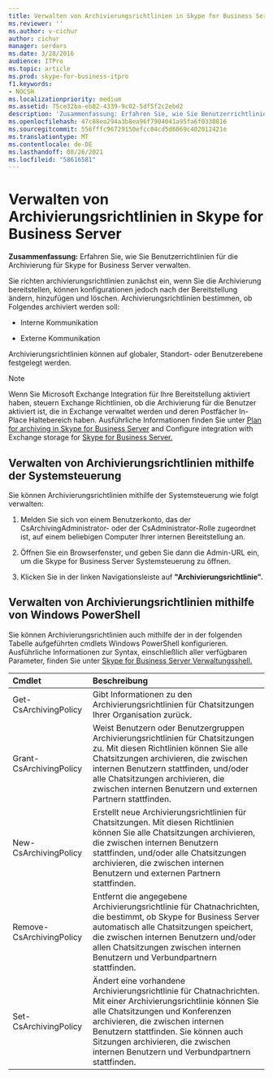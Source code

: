 ```yaml
---
title: Verwalten von Archivierungsrichtlinien in Skype for Business Server
ms.reviewer: ''
ms.author: v-cichur
author: cichur
manager: serdars
ms.date: 3/28/2016
audience: ITPro
ms.topic: article
ms.prod: skype-for-business-itpro
f1.keywords:
- NOCSH
ms.localizationpriority: medium
ms.assetid: 75ce32ba-eb82-4339-9c02-5df5f2c2ebd2
description: 'Zusammenfassung: Erfahren Sie, wie Sie Benutzerrichtlinien für die Archivierung für Skype for Business Server verwalten.'
ms.openlocfilehash: 47c88ea294a3b8ea96f7904041a95fa6f0330816
ms.sourcegitcommit: 556fffc96729150efcc04cd5d6069c402012421e
ms.translationtype: MT
ms.contentlocale: de-DE
ms.lasthandoff: 08/26/2021
ms.locfileid: "58616581"
---
```

# <a name="manage-archiving-policies-in-skype-for-business-server"></a>Verwalten von Archivierungsrichtlinien in Skype for Business Server

**Zusammenfassung:** Erfahren Sie, wie Sie Benutzerrichtlinien für die Archivierung für Skype for Business Server verwalten.
  
Sie richten archivierungsrichtlinien zunächst ein, wenn Sie die Archivierung bereitstellen, können konfigurationen jedoch nach der Bereitstellung ändern, hinzufügen und löschen. Archivierungsrichtlinien bestimmen, ob Folgendes archiviert werden soll: 
  
- Interne Kommunikation
    
- Externe Kommunikation
    
Archivierungsrichtlinien können auf globaler, Standort- oder Benutzerebene festgelegt werden.
  
> [!NOTE]
> Wenn Sie Microsoft Exchange Integration für Ihre Bereitstellung aktiviert haben, steuern Exchange Richtlinien, ob die Archivierung für die Benutzer aktiviert ist, die in Exchange verwaltet werden und deren Postfächer In-Place Haltebereich haben. Ausführliche Informationen finden Sie unter [Plan for archiving in Skype for Business Server](../../plan-your-deployment/archiving/archiving.md) and Configure integration with Exchange storage for [Skype for Business Server.](../../deploy/deploy-archiving/configure-integration-with-exchange-storage.md) 
  
## <a name="manage-archiving-policies-by-using-the-control-panel"></a>Verwalten von Archivierungsrichtlinien mithilfe der Systemsteuerung

Sie können Archivierungsrichtlinien mithilfe der Systemsteuerung wie folgt verwalten:
  
1. Melden Sie sich von einem Benutzerkonto, das der CsArchivingAdministrator- oder der CsAdministrator-Rolle zugeordnet ist, auf einem beliebigen Computer Ihrer internen Bereitstellung an. 
    
2. Öffnen Sie ein Browserfenster, und geben Sie dann die Admin-URL ein, um die Skype for Business Server Systemsteuerung zu öffnen. 
    
3. Klicken Sie in der linken Navigationsleiste auf **"Archivierungsrichtlinie".**
    
## <a name="manage-archiving-policies-by-using-windows-powershell"></a>Verwalten von Archivierungsrichtlinien mithilfe von Windows PowerShell

Sie können Archivierungsrichtlinien auch mithilfe der in der folgenden Tabelle aufgeführten cmdlets Windows PowerShell konfigurieren. Ausführliche Informationen zur Syntax, einschließlich aller verfügbaren Parameter, finden Sie unter [Skype for Business Server Verwaltungsshell.](../management-shell.md)
  

|**Cmdlet**|**Beschreibung**|
|:-----|:-----|
|Get-CsArchivingPolicy  <br/> |Gibt Informationen zu den Archivierungsrichtlinien für Chatsitzungen Ihrer Organisation zurück.  <br/> |
|Grant-CsArchivingPolicy  <br/> |Weist Benutzern oder Benutzergruppen Archivierungsrichtlinien für Chatsitzungen zu. Mit diesen Richtlinien können Sie alle Chatsitzungen archivieren, die zwischen internen Benutzern stattfinden, und/oder alle Chatsitzungen archivieren, die zwischen internen Benutzern und externen Partnern stattfinden.  <br/> |
|New-CsArchivingPolicy  <br/> |Erstellt neue Archivierungsrichtlinien für Chatsitzungen. Mit diesen Richtlinien können Sie alle Chatsitzungen archivieren, die zwischen internen Benutzern stattfinden, und/oder alle Chatsitzungen archivieren, die zwischen internen Benutzern und externen Partnern stattfinden.  <br/> |
|Remove-CsArchivingPolicy  <br/> |Entfernt die angegebene Archivierungsrichtlinie für Chatnachrichten, die bestimmt, ob Skype for Business Server automatisch alle Chatsitzungen speichert, die zwischen internen Benutzern und/oder allen Chatsitzungen zwischen internen Benutzern und Verbundpartnern stattfinden.  <br/> |
|Set-CsArchivingPolicy  <br/> |Ändert eine vorhandene Archivierungsrichtlinie für Chatnachrichten. Mit einer Archivierungsrichtlinie können Sie alle Chatsitzungen und Konferenzen archivieren, die zwischen internen Benutzern stattfinden. Sie können auch Sitzungen archivieren, die zwischen internen Benutzern und Verbundpartnern stattfinden.  <br/> |
   

